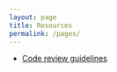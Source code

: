 ```yaml
---
layout: page
title: Resources
permalink: /pages/
---
```


* [Code review guidelines](/pages/codereview.html)
